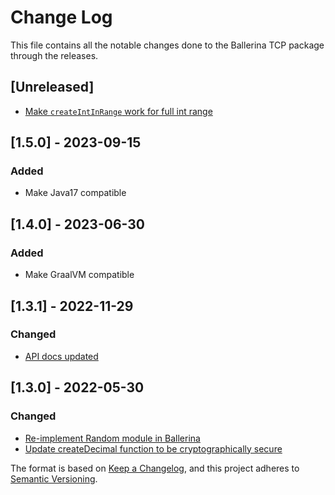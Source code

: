 # Change Log
This file contains all the notable changes done to the Ballerina TCP package through the releases.

## [Unreleased]

- [Make `createIntInRange` work for full int range ](https://github.com/ballerina-platform/ballerina-standard-library/issues/4744)

## [1.5.0] - 2023-09-15

### Added
- Make Java17 compatible

## [1.4.0] - 2023-06-30

### Added
- Make GraalVM compatible

## [1.3.1] - 2022-11-29

### Changed
- [API docs updated](https://github.com/ballerina-platform/ballerina-standard-library/issues/3463)

## [1.3.0] - 2022-05-30

### Changed
- [Re-implement Random module in Ballerina](https://github.com/ballerina-platform/ballerina-standard-library/issues/2661)
- [Update createDecimal function to be cryptographically secure](https://github.com/ballerina-platform/ballerina-standard-library/issues/2876)

The format is based on [Keep a Changelog](https://keepachangelog.com/en/1.0.0/), and this project adheres to [Semantic Versioning](https://semver.org/spec/v2.0.0.html).

